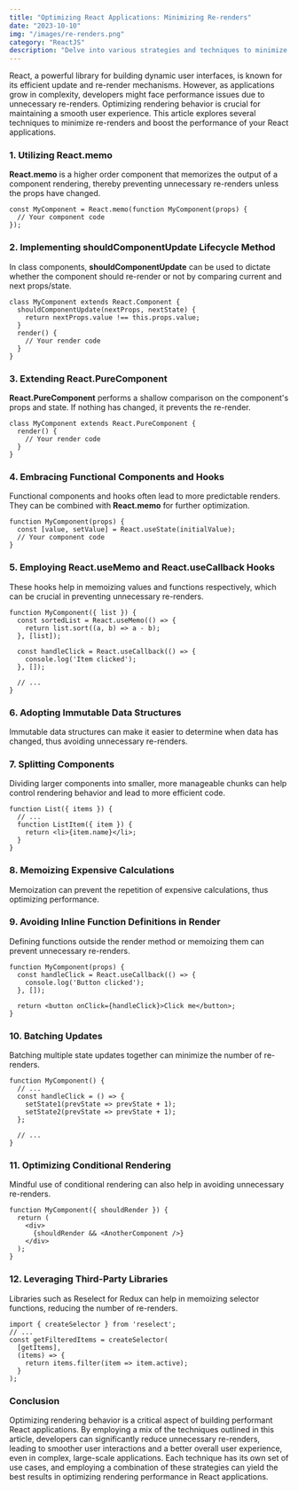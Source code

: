 ```yaml
---
title: "Optimizing React Applications: Minimizing Re-renders"
date: "2023-10-10"
img: "/images/re-renders.png"
category: "ReactJS"
description: "Delve into various strategies and techniques to minimize unnecessary re-renders in React applications, ensuring a buttery smooth user experience even in large-scale applications. From simple memoization techniques to more advanced strategies like adopting immutable data structures, this article covers it all."
---
```


React, a powerful library for building dynamic user interfaces, is known for its efficient update and re-render mechanisms. However, as applications grow in complexity, developers might face performance issues due to unnecessary re-renders. Optimizing rendering behavior is crucial for maintaining a smooth user experience. This article explores several techniques to minimize re-renders and boost the performance of your React applications.

### 1. Utilizing React.memo

**React.memo** is a higher order component that memorizes the output of a component rendering, thereby preventing unnecessary re-renders unless the props have changed.

```
const MyComponent = React.memo(function MyComponent(props) {
  // Your component code
});
```

### 2. Implementing shouldComponentUpdate Lifecycle Method

In class components, **shouldComponentUpdate** can be used to dictate whether the component should re-render or not by comparing current and next props/state.

```
class MyComponent extends React.Component {
  shouldComponentUpdate(nextProps, nextState) {
    return nextProps.value !== this.props.value;
  }
  render() {
    // Your render code
  }
}
```

### 3. Extending React.PureComponent

**React.PureComponent** performs a shallow comparison on the component's props and state. If nothing has changed, it prevents the re-render.

```
class MyComponent extends React.PureComponent {
  render() {
    // Your render code
  }
}
```

### 4. Embracing Functional Components and Hooks

Functional components and hooks often lead to more predictable renders. They can be combined with **React.memo** for further optimization.

```
function MyComponent(props) {
  const [value, setValue] = React.useState(initialValue);
  // Your component code
}
```

### 5. Employing React.useMemo and React.useCallback Hooks

These hooks help in memoizing values and functions respectively, which can be crucial in preventing unnecessary re-renders.

```
function MyComponent({ list }) {
  const sortedList = React.useMemo(() => {
    return list.sort((a, b) => a - b);
  }, [list]);

  const handleClick = React.useCallback(() => {
    console.log('Item clicked');
  }, []);

  // ...
}
```

### 6. Adopting Immutable Data Structures

Immutable data structures can make it easier to determine when data has changed, thus avoiding unnecessary re-renders.

### 7. Splitting Components

Dividing larger components into smaller, more manageable chunks can help control rendering behavior and lead to more efficient code.

```
function List({ items }) {
  // ...
  function ListItem({ item }) {
    return <li>{item.name}</li>;
  }
}
```

### 8. Memoizing Expensive Calculations

Memoization can prevent the repetition of expensive calculations, thus optimizing performance.

### 9. Avoiding Inline Function Definitions in Render

Defining functions outside the render method or memoizing them can prevent unnecessary re-renders.

```
function MyComponent(props) {
  const handleClick = React.useCallback(() => {
    console.log('Button clicked');
  }, []);

  return <button onClick={handleClick}>Click me</button>;
}
```

### 10. Batching Updates

Batching multiple state updates together can minimize the number of re-renders.

```
function MyComponent() {
  // ...
  const handleClick = () => {
    setState1(prevState => prevState + 1);
    setState2(prevState => prevState + 1);
  };

  // ...
}
```

### 11. Optimizing Conditional Rendering

Mindful use of conditional rendering can also help in avoiding unnecessary re-renders.

```
function MyComponent({ shouldRender }) {
  return (
    <div>
      {shouldRender && <AnotherComponent />}
    </div>
  );
}
```

### 12. Leveraging Third-Party Libraries

Libraries such as Reselect for Redux can help in memoizing selector functions, reducing the number of re-renders.

```
import { createSelector } from 'reselect';
// ...
const getFilteredItems = createSelector(
  [getItems],
  (items) => {
    return items.filter(item => item.active);
  }
);
```

### Conclusion

Optimizing rendering behavior is a critical aspect of building performant React applications. By employing a mix of the techniques outlined in this article, developers can significantly reduce unnecessary re-renders, leading to smoother user interactions and a better overall user experience, even in complex, large-scale applications. Each technique has its own set of use cases, and employing a combination of these strategies can yield the best results in optimizing rendering performance in React applications.
